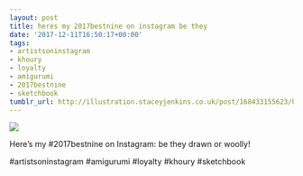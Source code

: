 ```yaml
---
layout: post
title: heres my 2017bestnine on instagram be they
date: '2017-12-11T16:50:17+00:00'
tags:
- artistsoninstagram
- khoury
- loyalty
- amigurumi
- 2017bestnine
- sketchbook
tumblr_url: http://illustration.staceyjenkins.co.uk/post/168433155623/heres-my-2017bestnine-on-instagram-be-they
---
```

 ![](/tumblr_files/tumblr_p0t2rtSrRw1v28ub8o1_1280.jpg)  

Here’s my #2017bestnine on Instagram: be they drawn or woolly!

#artistsoninstagram #amigurumi #loyalty #khoury #sketchbook

